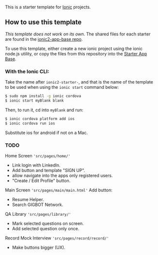 This is a starter template for [Ionic](http://ionicframework.com/docs/) projects.

## How to use this template

*This template does not work on its own*. The shared files for each starter are found in the [ionic2-app-base repo](https://github.com/ionic-team/ionic2-app-base).

To use this template, either create a new ionic project using the ionic node.js utility, or copy the files from this repository into the [Starter App Base](https://github.com/ionic-team/ionic2-app-base).

### With the Ionic CLI:

Take the name after `ionic2-starter-`, and that is the name of the template to be used when using the `ionic start` command below:

```bash
$ sudo npm install -g ionic cordova
$ ionic start myBlank blank
```

Then, to run it, cd into `myBlank` and run:

```bash
$ ionic cordova platform add ios
$ ionic cordova run ios
```

Substitute ios for android if not on a Mac.

### TODO ###

Home Screen `'src/pages/home/'`
 - Link login with LinkedIn.
 - Add button and template "SIGN UP".
 - allow navigate into the apps only registered users.
 - "Create / Edit Profile" button.

Main Screen `'src/pages/main/main.html'`
 Add button:
  - Resume Helper.
  - Search GIGBOT Network.

QA Library `'src/pages/library/'`
  - Mark selected questions on screen.
  - Add selected question only once.

Record Mock Interview `'src/pages/record/record/'`
 - Make buttons bigger (UX).